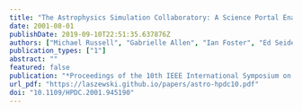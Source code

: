 ```yaml
---
title: "The Astrophysics Simulation Collaboratory: A Science Portal Enabling Community Software Development"
date: 2001-08-01
publishDate: 2019-09-10T22:51:35.637876Z
authors: ["Michael Russell", "Gabrielle Allen", "Ian Foster", "Ed Seidel", "Jason Novotny", "John Shalf", "Gregor von Laszewski", "Greg Daues"]
publication_types: ["1"]
abstract: ""
featured: false
publication: "*Proceedings of the 10th IEEE International Symposium on High Performance Distributed Computing*"
url_pdf: "https://laszewski.github.io/papers/astro-hpdc10.pdf"
doi: "10.1109/HPDC.2001.945190"
---
```


